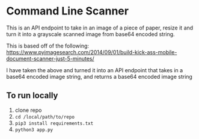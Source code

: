 # Command Line Scanner

This is an API endpoint to take in an image of a piece of paper, resize it and turn it into a grayscale scanned image from base64 encoded string. 

This is based off of the following: https://www.pyimagesearch.com/2014/09/01/build-kick-ass-mobile-document-scanner-just-5-minutes/

I have taken the above and turned it into an API endpoint that takes in a base64 encoded image string, and returns a base64 encoded image string

## To run locally
1. clone repo
2. `cd /local/path/to/repo`
3. `pip3 install requirements.txt`
4. `python3 app.py`
